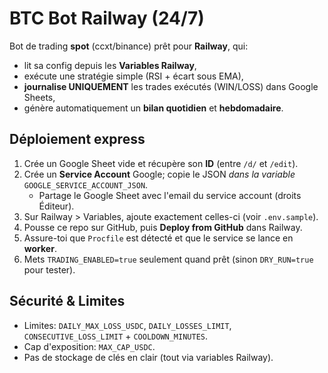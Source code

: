 # BTC Bot Railway (24/7)

Bot de trading **spot** (ccxt/binance) prêt pour **Railway**, qui:
- lit sa config depuis les **Variables Railway**,
- exécute une stratégie simple (RSI + écart sous EMA),
- **journalise UNIQUEMENT** les trades exécutés (WIN/LOSS) dans Google Sheets,
- génère automatiquement un **bilan quotidien** et **hebdomadaire**.

## Déploiement express

1. Crée un Google Sheet vide et récupère son **ID** (entre `/d/` et `/edit`).
2. Crée un **Service Account** Google; copie le JSON *dans la variable* `GOOGLE_SERVICE_ACCOUNT_JSON`.
   - Partage le Google Sheet avec l'email du service account (droits Éditeur).
3. Sur Railway > Variables, ajoute exactement celles-ci (voir `.env.sample`).
4. Pousse ce repo sur GitHub, puis **Deploy from GitHub** dans Railway.
5. Assure-toi que `Procfile` est détecté et que le service se lance en **worker**.
6. Mets `TRADING_ENABLED=true` seulement quand prêt (sinon `DRY_RUN=true` pour tester).

## Sécurité & Limites
- Limites: `DAILY_MAX_LOSS_USDC`, `DAILY_LOSSES_LIMIT`, `CONSECUTIVE_LOSS_LIMIT` + `COOLDOWN_MINUTES`.
- Cap d'exposition: `MAX_CAP_USDC`.
- Pas de stockage de clés en clair (tout via variables Railway).
